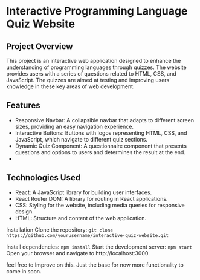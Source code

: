 # Interactive Programming Language Quiz Website
## Project Overview
This project is an interactive web application designed to enhance the understanding of programming languages through quizzes. The 
website provides users with a series of questions related to HTML, CSS, and JavaScript. The quizzes are aimed at testing and improving users' knowledge in these key areas of web development.

## Features
- Responsive Navbar: A collapsible navbar that adapts to different screen sizes, providing an easy navigation experience.
- Interactive Buttons: Buttons with logos representing HTML, CSS, and JavaScript, which navigate to different quiz sections.
- Dynamic Quiz Component: A questionnaire component that presents questions and options to users and determines the result at the end.
- 
## Technologies Used
- React: A JavaScript library for building user interfaces.
- React Router DOM: A library for routing in React applications.
- CSS: Styling for the website, including media queries for responsive design.
- HTML: Structure and content of the web application.

  
Installation
Clone the repository:
`git clone https://github.com/yourusername/interactive-quiz-website.git`

Install dependencies:
`npm install`
Start the development server:
`npm start`
Open your browser and navigate to http://localhost:3000.


feel free to Improve on this. Just the base for now more functionality to come in soon.
